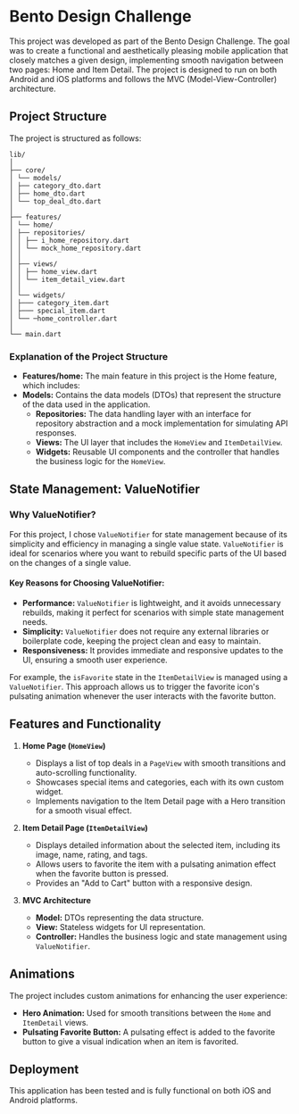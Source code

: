 # Bento Design Challenge

This project was developed as part of the Bento Design Challenge. The goal was to create a functional and aesthetically pleasing mobile application that closely matches a given design, implementing smooth navigation between two pages: Home and Item Detail. The project is designed to run on both Android and iOS platforms and follows the MVC (Model-View-Controller) architecture.

## Project Structure

The project is structured as follows:

```plaintext
lib/
│
├── core/
│ └── models/
│ ├── category_dto.dart
│ ├── home_dto.dart
│ └── top_deal_dto.dart
│
├── features/
│ └── home/
│ ├── repositories/
│ │ ├── i_home_repository.dart
│ │ └── mock_home_repository.dart
│ │
│ ├── views/
│ │ ├── home_view.dart
│ │ └── item_detail_view.dart
│ │
│ └── widgets/
│ ├─── category_item.dart
│ ├─── special_item.dart
│ └── ─home_controller.dart
│
└── main.dart
```


### Explanation of the Project Structure

- **Features/home:** The main feature in this project is the Home feature, which includes:
- **Models:** Contains the data models (DTOs) that represent the structure of the data used in the application.
  - **Repositories:** The data handling layer with an interface for repository abstraction and a mock implementation for simulating API responses.
  - **Views:** The UI layer that includes the `HomeView` and `ItemDetailView`.
  - **Widgets:** Reusable UI components and the controller that handles the business logic for the `HomeView`.

## State Management: ValueNotifier

### Why ValueNotifier?

For this project, I chose `ValueNotifier` for state management because of its simplicity and efficiency in managing a single value state. `ValueNotifier` is ideal for scenarios where you want to rebuild specific parts of the UI based on the changes of a single value.

#### Key Reasons for Choosing ValueNotifier:

- **Performance:** `ValueNotifier` is lightweight, and it avoids unnecessary rebuilds, making it perfect for scenarios with simple state management needs.
- **Simplicity:** `ValueNotifier` does not require any external libraries or boilerplate code, keeping the project clean and easy to maintain.
- **Responsiveness:** It provides immediate and responsive updates to the UI, ensuring a smooth user experience.

For example, the `isFavorite` state in the `ItemDetailView` is managed using a `ValueNotifier`. This approach allows us to trigger the favorite icon's pulsating animation whenever the user interacts with the favorite button.

## Features and Functionality

1. **Home Page (`HomeView`)**
   - Displays a list of top deals in a `PageView` with smooth transitions and auto-scrolling functionality.
   - Showcases special items and categories, each with its own custom widget.
   - Implements navigation to the Item Detail page with a Hero transition for a smooth visual effect.

2. **Item Detail Page (`ItemDetailView`)**
   - Displays detailed information about the selected item, including its image, name, rating, and tags.
   - Allows users to favorite the item with a pulsating animation effect when the favorite button is pressed.
   - Provides an "Add to Cart" button with a responsive design.

3. **MVC Architecture**
   - **Model:** DTOs representing the data structure.
   - **View:** Stateless widgets for UI representation.
   - **Controller:** Handles the business logic and state management using `ValueNotifier`.

## Animations

The project includes custom animations for enhancing the user experience:

- **Hero Animation:** Used for smooth transitions between the `Home` and `ItemDetail` views.
- **Pulsating Favorite Button:** A pulsating effect is added to the favorite button to give a visual indication when an item is favorited.

## Deployment

This application has been tested and is fully functional on both iOS and Android platforms.
